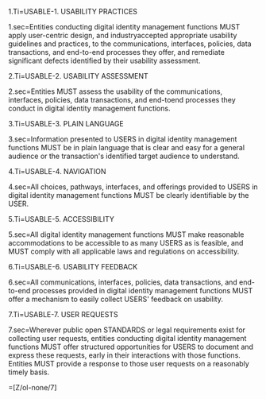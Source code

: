 
1.Ti=USABLE-1. USABILITY PRACTICES

1.sec=Entities conducting digital identity management functions MUST apply user-centric design, and industryaccepted appropriate usability guidelines and practices, to the communications, interfaces, policies, data transactions, and end-to-end processes they offer, and remediate significant defects identified by their usability assessment.

2.Ti=USABLE-2. USABILITY ASSESSMENT

2.sec=Entities MUST assess the usability of the communications, interfaces, policies, data transactions, and end-toend processes they conduct in digital identity management functions.

3.Ti=USABLE-3. PLAIN LANGUAGE

3.sec=Information presented to USERS in digital identity management functions MUST be in plain language that is clear and easy for a general audience or the transaction's identified target audience to understand.

4.Ti=USABLE-4. NAVIGATION

4.sec=All choices, pathways, interfaces, and offerings provided to USERS in digital identity management functions MUST be clearly identifiable by the USER.

5.Ti=USABLE-5. ACCESSIBILITY

5.sec=All digital identity management functions MUST make reasonable accommodations to be accessible to as many USERS as is feasible, and MUST comply with all applicable laws and regulations on accessibility.

6.Ti=USABLE-6. USABILITY FEEDBACK

6.sec=All communications, interfaces, policies, data transactions, and end-to-end processes provided in digital identity management functions MUST offer a mechanism to easily collect USERS' feedback on usability.

7.Ti=USABLE-7. USER REQUESTS

7.sec=Wherever public open STANDARDS or legal requirements exist for collecting user requests, entities conducting digital identity management functions MUST offer structured opportunities for USERS to document and express these requests, early in their interactions with those functions. Entities MUST provide a response to those user requests on a reasonably timely basis.

=[Z/ol-none/7]
